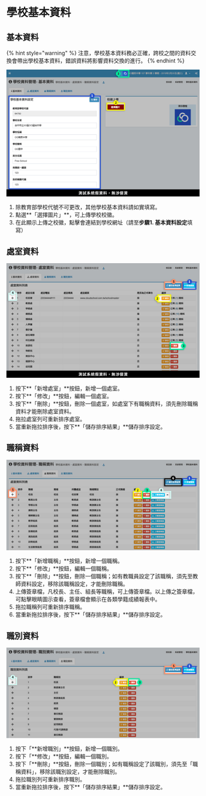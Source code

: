 # 學校基本資料

## 基本資料

{% hint style="warning" %}
注意，學校基本資料務必正確，跨校之間的資料交換會帶出學校基本資料，錯誤資料將影響資料交換的進行。
{% endhint %}

![](../.gitbook/assets/school.png)

1. 除教育部學校代號不可更改，其他學校基本資料請如實填寫。
2. 點選**「選擇圖片」**，可上傳學校校徽。
3. 在此顯示上傳之校徽，點擊會連結到學校網址（請至**步驟1. 基本資料設定**填寫）

## 處室資料

![](../.gitbook/assets/office.png)

1. 按下**「新增處室」**按鈕，新增一個處室。
2. 按下**「修改」**按鈕，編輯一個處室。
3. 按下**「刪除」**按鈕，刪除一個處室，如處室下有職稱資料，須先刪除職稱資料才能刪除處室資料。
4. 拖拉處室列可重新排序處室。
5. 當重新拖拉排序後，按下**「儲存排序結果」**儲存排序設定。

## 職稱資料

![](../.gitbook/assets/title.png)

1. 按下**「新增職稱」**按鈕，新增一個職稱。
2. 按下**「修改」**按鈕，編輯一個職稱。
3. 按下**「刪除」**按鈕，刪除一個職稱；如有教職員設定了該職稱，須先至教師資料設定，移除該職稱設定，才能刪除職稱。
4. 上傳簽章檔，凡校長、主任、組長等職稱，可上傳簽章檔。以上傳之簽章檔，可點擊眼睛圖示查看，簽章檔會顯示在各類學籍成績報表中。
5. 拖拉職稱列可重新排序職稱。
6. 當重新拖拉排序後，按下**「儲存排序結果」**儲存排序設定。

## 職別資料

![](../.gitbook/assets/title-kind.png)

1. 按下「**新增職別」**按鈕，新增一個職別。
2. 按下「**修改」**按鈕，編輯一個職別。
3. 按下「**刪除」**按鈕，刪除一個職別；如有職稱設定了該職別，須先至「職稱資料」，移除該職別設定，才能刪除職別。
4. 拖拉職別列可重新排序職別。
5. 當重新拖拉排序後，按下**「儲存排序結果」**儲存排序設定。



